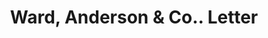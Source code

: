 ---
doi: 10.7916/D8CV5VSM
date_other: '1890'
date_other_textual: 1890-1899
form: correspondence
genre:
- Letters (correspondence)
name:
- Ward, Anderson & Co.
object_in_context_url: https://biggert.cul.columbia.edu/items/view/ave_biggert_00871
subject_hierarchical_geographic:
- New York, New York, United States
subject_name:
- Ward, Anderson & Co.
title: Ward, Anderson & Co.. Letter
sort_title: Ward, Anderson & Co.. Letter
call_number: ave_biggert_00871
coordinates:
- 40.69277777777778,-73.99027777777778
pid: ave_biggert_00871
identifiers: ave_biggert_00871
thumbnail: https://derivativo-1.library.columbia.edu/iiif/2/ldpd:345958/full/!256,256/0/native.jpg
permalink: /biggert/ave_biggert_00871/
layout: iiif-image-page
---